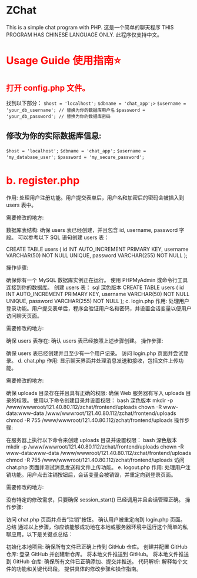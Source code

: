 # ZChat
This is a simple chat program with PHP.
这是一个简单的聊天程序
THIS PROGRAM HAS CHINESE LANGUAGE ONLY.
此程序仅支持中文。
<h1 style="color:red">Usage Guide 使用指南⭐
<h2 style="color:red">打开 config.php 文件。</h1>
找到以下部分：
<code>$host = 'localhost';</code>
<code>$dbname = 'chat_app';></code>
<code>$username = 'your_db_username'; // 替换为你的数据库用户名</code>
<code>$password = 'your_db_password'; // 替换为你的数据库密码</code>


<h2>修改为你的实际数据库信息:</h2>
<code>$host = 'localhost';</code>
<code>$dbname = 'chat_app';</code>
<code>$username = 'my_database_user';</code>
<code>$password = 'my_secure_password';</code>
<h1 style="color:red">b. register.php</h1>
作用: 处理用户注册功能。用户提交表单后，用户名和加密后的密码会被插入到 users 表中。

需要修改的地方:

数据库表结构:
确保 users 表已经创建，并且包含 id, username, password 字段。
可以参考以下 SQL 语句创建 users 表：

CREATE TABLE users (
    id INT AUTO_INCREMENT PRIMARY KEY,
    username VARCHAR(50) NOT NULL UNIQUE,
    password VARCHAR(255) NOT NULL
);

操作步骤:

确保你有一个 MySQL 数据库实例正在运行。
使用 PHPMyAdmin 或命令行工具连接到你的数据库。
创建 users 表：
sql
深色版本
CREATE TABLE users (
    id INT AUTO_INCREMENT PRIMARY KEY,
    username VARCHAR(50) NOT NULL UNIQUE,
    password VARCHAR(255) NOT NULL
);
c. login.php
作用: 处理用户登录功能。用户提交表单后，程序会验证用户名和密码，并设置会话变量以便用户访问聊天页面。

需要修改的地方:

确保 users 表存在:
确认 users 表已经按照上述步骤创建。
操作步骤:

确保 users 表已经创建并且至少有一个用户记录。
访问 login.php 页面并尝试登录。
d. chat.php
作用: 显示聊天界面并处理消息发送和接收，包括文件上传功能。

需要修改的地方:

确保 uploads 目录存在并且具有正确的权限:
确保 Web 服务器有写入 uploads 目录的权限。
使用以下命令创建目录并设置权限：
bash
深色版本
mkdir -p /www/wwwroot/121.40.80.112/zchat/frontend/uploads
chown -R www-data:www-data /www/wwwroot/121.40.80.112/zchat/frontend/uploads
chmod -R 755 /www/wwwroot/121.40.80.112/zchat/frontend/uploads
操作步骤:

在服务器上执行以下命令来创建 uploads 目录并设置权限：
bash
深色版本
mkdir -p /www/wwwroot/121.40.80.112/zchat/frontend/uploads
chown -R www-data:www-data /www/wwwroot/121.40.80.112/zchat/frontend/uploads
chmod -R 755 /www/wwwroot/121.40.80.112/zchat/frontend/uploads
访问 chat.php 页面并测试消息发送和文件上传功能。
e. logout.php
作用: 处理用户注销功能。用户点击注销按钮后，会话变量会被销毁，并重定向到登录页面。

需要修改的地方:

没有特定的修改需求，只要确保 session_start() 已经调用并且会话管理正确。
操作步骤:

访问 chat.php 页面并点击“注销”按钮。
确认用户被重定向到 login.php 页面。
总结
通过以上步骤，你应该能够成功地在本地或服务器环境中运行这个简单的私聊应用。以下是关键点总结：

初始化本地项目:
确保所有文件已正确上传到 GitHub 仓库。
创建并配置 GitHub 仓库:
登录 GitHub 并创建新仓库。
将本地文件推送到 GitHub。
将本地文件推送到 GitHub 仓库:
确保所有文件已正确添加、提交并推送。
代码解析:
解释每个文件的功能和关键代码段。
提供具体的修改步骤和操作指南。
